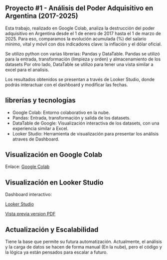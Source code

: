 ## Proyecto #1 - Análisis del Poder Adquisitivo en Argentina (2017-2025)

Esta trabajo, realizado en Google Colab, analiza la destrucción del poder adquisitivo en Argentina desde el 1 de enero de 2017 hasta el 1 de marzo de 2025. Para eso, comparamos la evolución acumulada (%) del salario mínimo, vital y móvil con dos indicadores clave: la inflación y el dólar oficial.

Se utilizo python con varias librerias: Pandas y DataTable. Pandas se utilizó para la entrada, transformación (limpieza y orden) y almacenamiento de los datasets Por otro lado, DataTable se utilizo para tener una vista similar a excel para el analisis.

Los resultados obtenidos se presentan a través de Looker Studio, donde podrás interactuar con el dashboard y modificar las fechas.

## librerías y tecnologías 

- Google Colab: Entorno colaborativo en la nube.
- Pandas: Entrada, transformación y salida de los datasets.
- DataTable de Google: Visualización interactiva de los datasets, con una experiencia similar a Excel.
- Looker Studio: Herramienta de visualización para presentar los análisis atraves de Dashboard.

## Visualización en Google Colab

Enlace: [Google Colab](https://colab.research.google.com/drive/1_WPS3G-A9gFaEhZiX1-gmmjhj9IIE-nR?usp=sharing)

## Visualización en Looker Studio

Dashboard interactivo:

[Looker Studio](https://lookerstudio.google.com/s/qegdDoCtcl8)

[Vista previa version PDF](Dashboard/Dashboard.pdf)

## Actualización y Escalabilidad

Tiene la base que permite su futura automatización. Actualmente, el análisis y la carga de datos se hacen de forma manual (En la nube), pero el código y la lógica ya están pensados para escalar a futuro.

